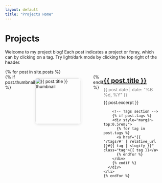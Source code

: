 ```yaml
---
layout: default
title: "Projects Home"
---
```


<div class="home-page-content">
  <h1>Projects</h1>
  <p>Welcome to my project blog! Each post indicates a project or foray, which can by clicking on a tag. Try light/dark mode by clicking the top right of the header.</p>

  <ul style="list-style:none; padding:0;">
    {% for post in site.posts %}
    <li style="margin-bottom:3rem; display:flex; align-items:flex-start;">
      {% if post.thumbnail %}
        <a href="{{ post.url }}" style="display:block; margin:0.75rem 1.5rem 0.75rem 0;">
          <img src="{{ post.thumbnail }}" alt="{{ post.title }} thumbnail"
               style="width:150px; height:auto; border-radius:10px; margin-right:1rem; box-shadow:0 2px 8px rgba(0,0,0,0.1);" />
        </a>
      {% endif %}
      <div style="padding-top:0.5rem">
        <h2 style="margin:0 0 0.5rem 0;"><a href="{{ post.url }}">{{ post.title }}</a></h2>
        <p style="margin:0.25rem 0; font-size:0.9rem; color:gray;">
          {{ post.date | date: "%B %d, %Y" }}
        </p>
        <p style="margin:0.5rem 0 0.75rem 0;">{{ post.excerpt }}</p>
        
        <!-- Tags section -->
        {% if post.tags %}
        <div style="margin-top:0.5rem;">
          {% for tag in post.tags %}
          <a href="{{ '/tags/#' | relative_url }}#{{ tag | slugify }}" class="tag">{{ tag }}</a>
          {% endfor %}
        </div>
        {% endif %}
      </div>
    </li>
    {% endfor %}
  </ul>
</div>
